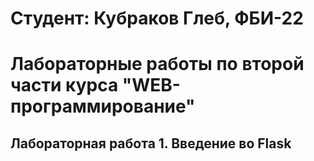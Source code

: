 # Студент: Кубраков Глеб, ФБИ-22
# Лабораторные работы по второй части курса "WEB-программирование"
## Лабораторная работа 1. Введение во Flask

